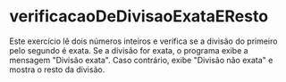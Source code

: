 # verificacaoDeDivisaoExataEResto
Este exercício lê dois números inteiros e verifica se a divisão do primeiro pelo segundo é exata. Se a divisão for exata, o programa exibe a mensagem "Divisão exata". Caso contrário, exibe "Divisão não exata" e mostra o resto da divisão.
